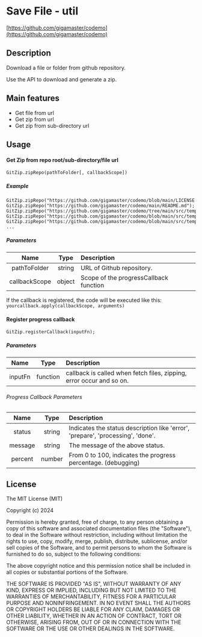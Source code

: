 # Save File - util

[https://github.com/gigamaster/codemo](https://github.com/gigamaster/codemo)

## Description

Download a file or folder from github repository.

Use the API to download and generate a zip.

## Main features

- Get file from url
- Get zip from url
- Get zip from sub-directory url

## Usage

#### Get Zip from repo root/sub-directory/file url

	GitZip.zipRepo(pathToFolder[, callbackScope])

##### Example

	GitZip.zipRepo("https://github.com/gigamaster/codemo/blob/main/LICENSE.md");
	GitZip.zipRepo("https://github.com/gigamaster/codemo/main/README.md");
	GitZip.zipRepo("https://github.com/gigamaster/codemo/tree/main/src/template");
	GitZip.zipRepo("https://github.com/gigamaster/codemo/blob/main/src/template/head.html");
	GitZip.zipRepo("https://github.com/gigamaster/codemo/blob/main/src/template/head.html");
	...

##### Parameters

|Name|Type|Description|
|:---:|:---:|:---|
|pathToFolder|string|URL of Github repository.|
|callbackScope|object|Scope of the progressCallback function|

If the callback is registered, the code will be executed like this:    
 `yourcallback.apply(callbackScope, arguments)` 




#### Register progress callback

	GitZip.registerCallback(inputFn);
	
##### Parameters

|Name|Type|Description|
|:---:|:---:|:---|
|inputFn|function|callback is called when fetch files, zipping, error occur and so on.|

###### Progress Callback Parameters

|Name|Type|Description|
|:---:|:---:|:---|
|status|string|Indicates the status description like 'error', 'prepare', 'processing', 'done'.|
|message|string|The message of the above status.|
|percent|number|From 0 to 100, indicates the progress percentage. (debugging) |

## License

The MIT License (MIT)

Copyright (c) 2024

Permission is hereby granted, free of charge, to any person obtaining a copy
of this software and associated documentation files (the "Software"), to deal
in the Software without restriction, including without limitation the rights
to use, copy, modify, merge, publish, distribute, sublicense, and/or sell
copies of the Software, and to permit persons to whom the Software is
furnished to do so, subject to the following conditions:

The above copyright notice and this permission notice shall be included in all
copies or substantial portions of the Software.

THE SOFTWARE IS PROVIDED "AS IS", WITHOUT WARRANTY OF ANY KIND, EXPRESS OR
IMPLIED, INCLUDING BUT NOT LIMITED TO THE WARRANTIES OF MERCHANTABILITY,
FITNESS FOR A PARTICULAR PURPOSE AND NONINFRINGEMENT. IN NO EVENT SHALL THE
AUTHORS OR COPYRIGHT HOLDERS BE LIABLE FOR ANY CLAIM, DAMAGES OR OTHER
LIABILITY, WHETHER IN AN ACTION OF CONTRACT, TORT OR OTHERWISE, ARISING FROM,
OUT OF OR IN CONNECTION WITH THE SOFTWARE OR THE USE OR OTHER DEALINGS IN THE
SOFTWARE.

